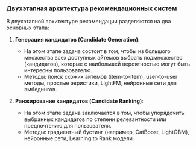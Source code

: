 ### Двухэтапная архитектура рекомендационных систем

В двухэтапной архитектуре рекомендации разделяются на два основных этапа:

1. **Генерация кандидатов (Candidate Generation)**:
    
    - На этом этапе задача состоит в том, чтобы из большого множества всех доступных айтемов выбрать подмножество (кандидатов), которые с наибольшей вероятностью могут быть интересны пользователю.
    - Методы: поиск схожих айтемов (item-to-item), user-to-user методы, простые эвристики, LightFM, нейронные сети для эмбедингов.
2. **Ранжирование кандидатов (Candidate Ranking)**:
    
    - На этом этапе задача заключается в том, чтобы упорядочить выбранных кандидатов по степени релевантности или предпочтению для пользователя.
    - Методы: градиентный бустинг (например, CatBoost, LightGBM), нейронные сети, Learning to Rank модели.